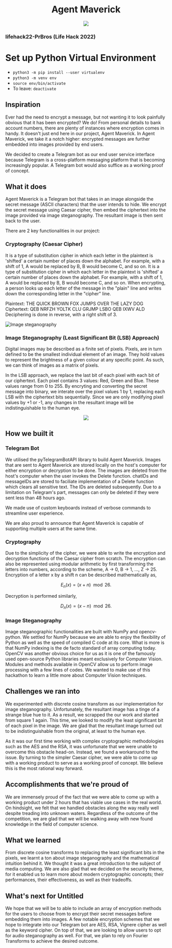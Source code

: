 <p align="center">
    <h1 align="center"> Agent Maverick </h1>
</p>

<p align="center">
    <img src="images/photo_2022-07-10_05-40-26.jpg" />
</p>

### lifehack22-PrBros (Life Hack 2022)

# Set up Python Virtual Environment 
- `python3 -m pip install --user virtualenv`
- `python3 -m venv env`
- `source env/bin/activate`
- To leave: `deactivate` 

## Inspiration
Ever had the need to encrypt a message, but not wanting it to look painfully obvious that it has been encrypted? We do! From personal details to bank account numbers, there are plenty of instances where encryption comes in handy. It doesn't just end here in our project, Agent Maverick. In Agent Maverick, we take it a notch higher: encrypted messages are further embedded into images provided by end users.

We decided to create a Telegram bot as our end user service interface because Telegram is a cross-platform messaging platform that is becoming increasingly popular. A Telegram bot would also suffice as a working proof of concept.

## What it does
Agent Maverick is a Telegram bot that takes in an image alongside the secret message (ASCII characters) that the user intends to hide. We encrypt the secret message using Caesar cipher, then embed the ciphertext into the image provided via image steganography. The resultant image is then sent back to the user. 

There are 2 key functionalities in our project:

### Cryptography (Caesar Cipher)
It is a type of substitution cipher in which each letter in the plaintext is 'shifted' a certain number of places down the alphabet. For example, with a shift of 1, A would be replaced by B, B would become C, and so on. It is a type of substitution cipher in which each letter in the plaintext is 'shifted' a certain number of places down the alphabet. For example, with a shift of 1, A would be replaced by B, B would become C, and so on.
When encrypting, a person looks up each letter of the message in the "plain" line and writes down the corresponding letter in the "cipher" line.

Plaintext:  THE QUICK BROWN FOX JUMPS OVER THE LAZY DOG
Ciphertext: QEB NRFZH YOLTK CLU GRJMP LSBO QEB IXWV ALD
Deciphering is done in reverse, with a right shift of 3.

![Image steganography](images/1200px-Caesar_cipher_left_shift_of_3.svg.png "Caesar Cipher")

### Image Steganography (Least Significant Bit (LSB) Approach)
Digital images may be described as a finite set of pixels. Pixels, are in turn defined to be the smallest individual element of an image. They hold values to represent the brightness of a given colour at any specific point. As such, we can think of images as a matrix of pixels.

In the LSB approach, we replace the last bit of each pixel with each bit of our ciphertext. Each pixel contains 3 values: Red, Green and Blue. These values range from 0 to 255. By encryting and converting the secret message into binary, we interate over the pixel values 1 by 1, replacing each LSB with the ciphertext bits sequentially. Since we are only modifying pixel values by +1 or -1, any changes in the resultant image will be indistinguishable to the human eye.

<p align="center">
    <img src="images/image_steganography.png" />
</p>

## How we built it

### Telegram Bot
We utilised the pyTelegramBotAPI library to build Agent Maverick. Images that are sent to Agent Maverick are stored locally on the host's computer for either encryption or decryption to be done. The images are deleted from the host's computer when the user invokes the Delete function. chatIDs and messageIDs are stored to faciliate implementation of a Delete function which clears all sensitive text. The IDs are deleted subsequently. Due to a limitation on Telegram's part, messages can only be deleted if they were sent less than 48 hours ago. 

We made use of custom keyboards instead of verbose commands to streamline user experience.

We are also proud to announce that Agent Maverick is capable of supporting multiple users at the same time.

### Cryptography
Due to the simplicity of the cipher, we were able to write the encryption and decryption functions of the Caesar cipher from scratch. The encryption can also be represented using modular arithmetic by first transforming the letters into numbers, according to the scheme, A → 0, B → 1, ..., Z → 25. Encryption of a letter x by a shift n can be described mathematically as,

$${\displaystyle E_{n}(x)=(x+n)\mod {26}.}$$

Decryption is performed similarly,

$${\displaystyle D_{n}(x)=(x-n)\mod {26}.}$$

### Image Steganography
Image steganographic functionalities are built with NumPy and opencv-python. We settled for NumPy because we are able to enjoy the flexibility of Python as well as the speed of compiled C code at its core. What is more is that NumPy indexing is the de facto standard of array computing today. OpenCV was another obvious choice for us as it is one of the famously used open-source Python libraries meant exclusively for Computer Vision. Modules and methods available in OpenCV allow us to perform image processing with a few lines of codes. We wanted to make use of this hackathon to learn a little more about Computer Vision techniques.

## Challenges we ran into
We experimented with discrete cosine transform as our implementation for image steganography. Unfortunately, the resultant image has a tinge of a strange blue hue to it. As a result, we scrapped the our work and started from square 1 again. This time, we looked to modify the least significant bit of each pixel in the image. We are glad that the resultant image turned out to be indistinguishable from the original, at least to the human eye.

As it was our first time working with complex cryptographic methodologies such as the AES and the RSA, it was unfortunate that we were unable to overcome this obstacle head-on. Instead, we found a workaround to the issue. By turning to the simpler Caesar cipher, we were able to come up with a working product to serve as a working proof of concept. We believe this is the most rational way forward.

## Accomplishments that we're proud of
We are immensely proud of the fact that we were able to come up with a working product under 2 hours that has viable use cases in the real world. On hindsight, we felt that we handled obstacles along the way really well despite treading into unknown waters. Regardless of the outcome of the competition, we are glad that we will be walking away with new found knowledge in the field of computer science.

## What we learned
From discrete cosine transforms to replacing the least significant bits in the pixels, we learnt a ton about image steganography and the mathematical intuition behind it. We thought it was a great introduction to the subject of media computing. We are also glad that we decided on the security theme, for it enabled us to learn more about modern cryptographic concepts; their performances, their effectiveness, as well as their tradeoffs. 

## What's next for Untitled
We hope that we will be to able to include an array of encryption methods for the users to choose from to encrypt their secret messages before embedding them into images. A few notable encryption schemes that we hope to integrate into our Telegram bot are AES, RSA, Vignere cipher as well as the keyword cipher. On top of that, we are looking to allow users to opt for audio steganography as well. For that, we plan to rely on Fourier Transforms to achieve the desired outcome.
